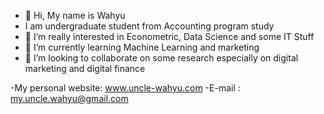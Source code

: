 - 👋 Hi, My name is Wahyu
- I am undergraduate student from Accounting program study
- 👀 I’m really interested in Econometric, Data Science and some IT Stuff
- 🌱 I’m currently learning Machine Learning and marketing
- 💞️ I’m looking to collaborate on some research especially on digital marketing and digital finance

-My personal website: www.uncle-wahyu.com
-E-mail             : my.uncle.wahyu@gmail.com

<!---
WahyuFauzi/WahyuFauzi is a ✨ special ✨ repository because its `README.md` (this file) appears on your GitHub profile.
You can click the Preview link to take a look at your changes.
--->
